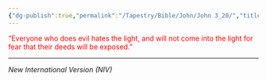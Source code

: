 ```yaml
---
{"dg-publish":true,"permalink":"/Tapestry/Bible/John/John 3_20/","title":"John 3:20","hide":true,"tags":["bible-verse"],"dgHomeLink":true,"dgShowLocalGraph":true,"dgEnableSearch":true}
---
```


<font color="red">“Everyone who does evil hates the light, and will not come into the light for fear that their deeds will be exposed.”</font>

---
*New International Version (NIV)*

